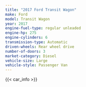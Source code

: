 ```yaml
---
title: "2017 Ford Transit Wagon"
make: Ford
model: Transit Wagon
year: 2017
engine-fuel-type: regular unleaded
engine-hp: 275
engine-cylinders: 6
transmission-type: Automatic
driven-wheels: Rear wheel drive
number-of-doors: 3
market-category: Diesel
vehicle-size: Large
vehicle-style: Passenger Van
---
```


{{< car_info >}}
